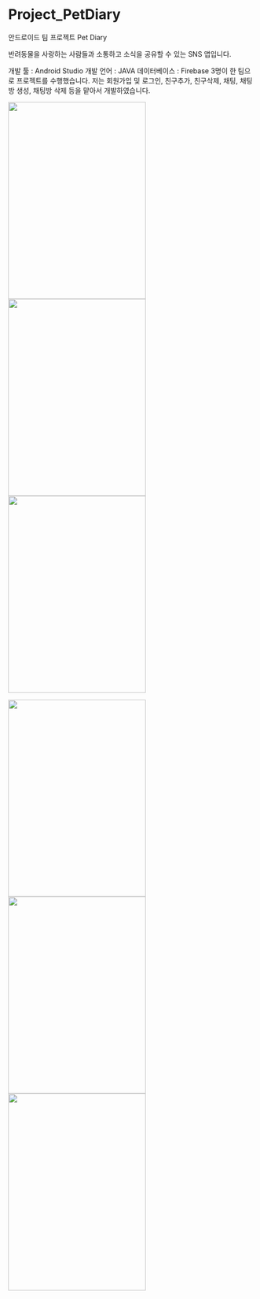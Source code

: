 # Project_PetDiary
안드로이드 팀 프로젝트 Pet Diary

반려동물을 사랑하는 사람들과 소통하고 소식을 공유할 수 있는 SNS 앱입니다.

개발 툴 : Android Studio
개발 언어 : JAVA
데이터베이스 : Firebase
3명이 한 팀으로 프로젝트를 수행했습니다. 저는 회원가입 및 로그인, 친구추가, 친구삭제, 채팅, 채팅방 생성, 채팅방 삭제 등을 맡아서 개발하였습니다.

<img src="https://user-images.githubusercontent.com/73149208/104913601-30669c00-59d1-11eb-9ef6-294e229a3681.png"  width="280" height="400"><img src="https://user-images.githubusercontent.com/73149208/104913906-a5d26c80-59d1-11eb-9699-a7e8b1544f95.png"  width="280" height="400"><img src="https://user-images.githubusercontent.com/73149208/104913990-cb5f7600-59d1-11eb-8537-b3af81a54c13.png"  width="280" height="400">

<img src="https://user-images.githubusercontent.com/73149208/104914083-f0ec7f80-59d1-11eb-8272-9e2b5408533f.png"  width="280" height="400"><img src="https://user-images.githubusercontent.com/73149208/104914101-f9dd5100-59d1-11eb-9d96-80619b91d90f.png"  width="280" height="400"><img src="https://user-images.githubusercontent.com/73149208/104914129-03ff4f80-59d2-11eb-8821-4550ffa8eb75.png"  width="280" height="400">
